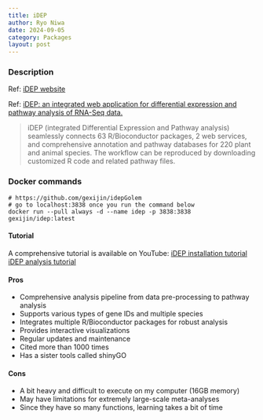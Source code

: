 ```yaml
---
title: iDEP
author: Ryo Niwa
date: 2024-09-05
category: Packages
layout: post
---
```


### Description
Ref: [iDEP website](http://bioinformatics.sdstate.edu/idep/)

Ref: [iDEP: an integrated web application for differential expression and pathway analysis of RNA-Seq data.](https://doi.org/10.1186/s12859-018-2486-6)

> iDEP (integrated Differential Expression and Pathway analysis) seamlessly connects 63 R/Bioconductor packages, 2 web services, and comprehensive annotation and pathway databases for 220 plant and animal species. The workflow can be reproduced by downloading customized R code and related pathway files.

### Docker commands
```
# https://github.com/gexijin/idepGolem
# go to localhost:3838 once you run the command below
docker run --pull always -d --name idep -p 3838:3838 gexijin/idep:latest 
```

#### Tutorial

A comprehensive tutorial is available on YouTube: 
[iDEP installation tutorial](https://www.youtube.com/watch?v=u8Gdog4VAGc)
[iDEP analysis tutorial](https://www.youtube.com/watch?v=Hs5SamHHG9s)

#### Pros

- Comprehensive analysis pipeline from data pre-processing to pathway analysis
- Supports various types of gene IDs and multiple species
- Integrates multiple R/Bioconductor packages for robust analysis
- Provides interactive visualizations
- Regular updates and maintenance
- Cited more than 1000 times
- Has a sister tools called shinyGO

#### Cons

- A bit heavy and difficult to execute on my computer (16GB memory)
- May have limitations for extremely large-scale meta-analyses
- Since they have so many functions, learning takes a bit of time
